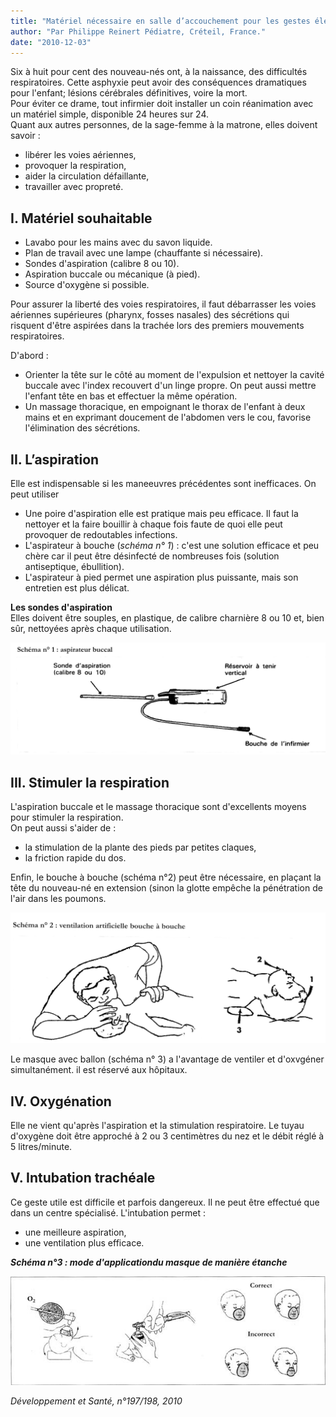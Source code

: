 ```yaml
---
title: "Matériel nécessaire en salle d’accouchement pour les gestes élémentaires"
author: "Par Philippe Reinert Pédiatre, Créteil, France."
date: "2010-12-03"
---
```


<div class="teaser"><p>Six à huit pour cent des nouveau-nés ont, à la naissance, des difficultés respiratoires. Cette asphyxie peut avoir des conséquences dramatiques pour l'enfant; lésions cérébrales définitives, voire la mort.<br />
Pour éviter ce drame, tout infirmier doit installer un coin réanimation avec un matériel simple, disponible 24 heures sur 24.<br />
Quant aux autres personnes, de la sage-femme à la matrone, elles doivent savoir :</p>
<ul>
<li>libérer les voies aériennes,</li>
<li>provoquer la respiration,</li>
<li>aider la circulation défaillante,</li>
<li>travailler avec propreté.</li>
</ul></div>

## I. Matériel souhaitable

*   Lavabo pour les mains avec du savon liquide.  
*   Plan de travail avec une lampe (chauffante si nécessaire).  
*   Sondes d'aspiration (calibre 8 ou 10).  
*   Aspiration buccale ou mécanique (à pied).  
*   Source d'oxygène si possible.

Pour assurer la liberté des voies respiratoires, il faut débarrasser les voies aériennes supérieures (pharynx, fosses nasales) des sécrétions qui risquent d'être aspirées dans la trachée lors des premiers mouvements respiratoires.

D'abord :

*   Orienter la tête sur le côté au moment de l'expulsion et nettoyer la cavité buccale avec l'index recouvert d'un linge propre. On peut aussi mettre l'enfant tête en bas et effectuer la même opération.  
*   Un massage thoracique, en empoignant le thorax de l'enfant à deux mains et en exprimant doucement de l'abdomen vers le cou, favorise l'élimination des sécrétions.

## II. L’aspiration

Elle est indispensable si les maneeuvres précédentes sont inefficaces. On peut utiliser

*   Une poire d'aspiration elle est pratique mais peu efficace. Il faut la nettoyer et la faire bouillir à chaque fois faute de quoi elle peut provoquer de redoutables infections.  
*   L'aspirateur à bouche (_schéma n° 1_) : c'est une solution efficace et peu chère car il peut être désinfecté de nombreuses fois (solution antiseptique, ébullition).  
*   L'aspirateur à pied permet une aspiration plus puissante, mais son entretien est plus délicat.

**Les sondes d'aspiration**  
Elles doivent être souples, en plastique, de calibre charnière 8 ou 10 et, bien sûr, nettoyées après chaque utilisation.


![](13190-1.jpg)


## III. Stimuler la respiration

L'aspiration buccale et le massage thoracique sont d'excellents moyens pour stimuler la respiration.  
On peut aussi s'aider de :

*   la stimulation de la plante des pieds par petites claques,
*   la friction rapide du dos.

Enfin, le bouche à bouche (schéma n°2) peut être nécessaire, en plaçant la tête du nouveau-né en extension (sinon la glotte empêche la pénétration de l'air dans les poumons.


![](13190-3.jpg)
  
Le masque avec ballon (schéma n° 3) a l'avantage de ventiler et d'oxvgéner simultanément. il est réservé aux hôpitaux.

## IV. Oxygénation

Elle ne vient qu'après l'aspiration et la stimulation respiratoire. Le tuyau d'oxygène doit être approché à 2 ou 3 centimètres du nez et le débit réglé à 5 litres/minute.

## V. Intubation trachéale

Ce geste utile est difficile et parfois dangereux. Il ne peut être effectué que dans un centre spécialisé. L'intubation permet :

*   une meilleure aspiration,
*   une ventilation plus efficace.

_**Schéma n°3 : mode d'applicationdu masque de manière étanche**_


![](13190-6.jpg)
  

_Développement et Santé, n°197/198, 2010_